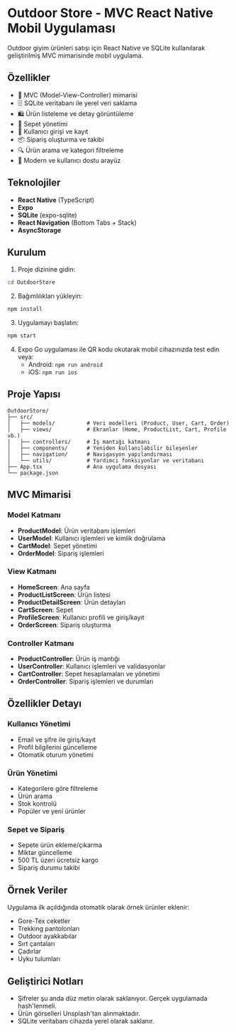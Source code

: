 # Outdoor Store - MVC React Native Mobil Uygulaması

Outdoor giyim ürünleri satışı için React Native ve SQLite kullanılarak geliştirilmiş MVC mimarisinde mobil uygulama.

## Özellikler

- 📱 MVC (Model-View-Controller) mimarisi
- 🗄️ SQLite veritabanı ile yerel veri saklama
- 🛍️ Ürün listeleme ve detay görüntüleme
- 🛒 Sepet yönetimi
- 👤 Kullanıcı girişi ve kayıt
- 📦 Sipariş oluşturma ve takibi
- 🔍 Ürün arama ve kategori filtreleme
- 🎨 Modern ve kullanıcı dostu arayüz

## Teknolojiler

- **React Native** (TypeScript)
- **Expo**
- **SQLite** (expo-sqlite)
- **React Navigation** (Bottom Tabs + Stack)
- **AsyncStorage**

## Kurulum

1. Proje dizinine gidin:
```bash
cd OutdoorStore
```

2. Bağımlılıkları yükleyin:
```bash
npm install
```

3. Uygulamayı başlatın:
```bash
npm start
```

4. Expo Go uygulaması ile QR kodu okutarak mobil cihazınızda test edin veya:
   - Android: `npm run android`
   - iOS: `npm run ios`

## Proje Yapısı

```
OutdoorStore/
├── src/
│   ├── models/          # Veri modelleri (Product, User, Cart, Order)
│   ├── views/           # Ekranlar (Home, ProductList, Cart, Profile vb.)
│   ├── controllers/     # İş mantığı katmanı
│   ├── components/      # Yeniden kullanılabilir bileşenler
│   ├── navigation/      # Navigasyon yapılandırması
│   └── utils/           # Yardımcı fonksiyonlar ve veritabanı
├── App.tsx              # Ana uygulama dosyası
└── package.json
```

## MVC Mimarisi

### Model Katmanı
- **ProductModel**: Ürün veritabanı işlemleri
- **UserModel**: Kullanıcı işlemleri ve kimlik doğrulama
- **CartModel**: Sepet yönetimi
- **OrderModel**: Sipariş işlemleri

### View Katmanı
- **HomeScreen**: Ana sayfa
- **ProductListScreen**: Ürün listesi
- **ProductDetailScreen**: Ürün detayları
- **CartScreen**: Sepet
- **ProfileScreen**: Kullanıcı profili ve giriş/kayıt
- **OrderScreen**: Sipariş oluşturma

### Controller Katmanı
- **ProductController**: Ürün iş mantığı
- **UserController**: Kullanıcı işlemleri ve validasyonlar
- **CartController**: Sepet hesaplamaları ve yönetimi
- **OrderController**: Sipariş işlemleri ve durumları

## Özellikler Detayı

### Kullanıcı Yönetimi
- Email ve şifre ile giriş/kayıt
- Profil bilgilerini güncelleme
- Otomatik oturum yönetimi

### Ürün Yönetimi
- Kategorilere göre filtreleme
- Ürün arama
- Stok kontrolü
- Popüler ve yeni ürünler

### Sepet ve Sipariş
- Sepete ürün ekleme/çıkarma
- Miktar güncelleme
- 500 TL üzeri ücretsiz kargo
- Sipariş durumu takibi

## Örnek Veriler

Uygulama ilk açıldığında otomatik olarak örnek ürünler eklenir:
- Gore-Tex ceketler
- Trekking pantolonları
- Outdoor ayakkabılar
- Sırt çantaları
- Çadırlar
- Uyku tulumları

## Geliştirici Notları

- Şifreler şu anda düz metin olarak saklanıyor. Gerçek uygulamada hash'lenmeli.
- Ürün görselleri Unsplash'tan alınmaktadır.
- SQLite veritabanı cihazda yerel olarak saklanır.